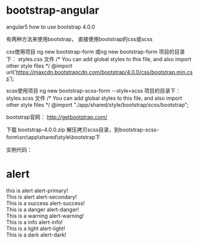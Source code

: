 # bootstrap-angular
angular5 how to use bootstrap 4.0.0

有两种方法来使用bootstrap， 直接使用bootstrap的css或scss

css使用项目
ng new bootstrap-form 或ng new bootstrap-form
项目的目录下：
styles.css 文件
/* You can add global styles to this file, and also import other style files */
@import url('https://maxcdn.bootstrapcdn.com/bootstrap/4.0.0/css/bootstrap.min.css');


scss使用项目
ng new bootstrap-scss-form --style=scss
项目的目录下： 
styles.scss 文件
/* You can add global styles to this file, and also import other style files */
@import "./app/shared/style/bootstrap/scss/bootstrap";

bootstrap官网： http://getbootstrap.com/

下载 bootstrap-4.0.0.zip
解压拷贝scss目录，到bootstrap-scss-form\src\app\shared\style\bootstrap下



实例代码：

<!--The content below is only a placeholder and can be replaced.-->
<div class="container">
  <h1> alert </h1>

  <div class="alert alert-primary" role="alert"> this is alert alert-primary! </div>
  <div class="alert alert-secondary" role="alert"> This is alert alert-secondary! </div>
  <div class="alert alert-success" role="alert"> This is a success alert-success! </div>
  <div class="alert alert-danger" role="alert"> This is a danger alert-danger! </div>
  <div class="alert alert-warning" role="alert"> This is a warning alert-warning! </div>
  <div class="alert alert-info" role="alert"> This is a info alert-info! </div>
  <div class="alert alert-light" role="alert"> This is a light alert-light! </div>
  <div class="alert alert-dark" role="alert"> This is a dark alert-dark! </div>
  <div class="alert alert-primary" role="alert">
</div>
  





